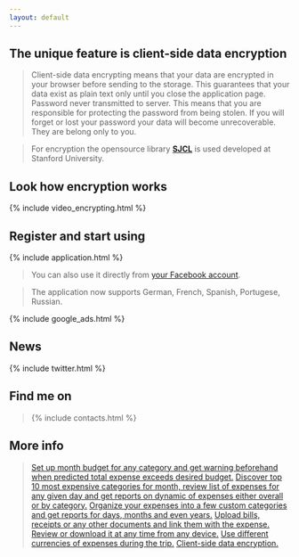 ```yaml
---
layout: default
---
```


## The unique feature is client-side data encryption

> Client-side data encrypting means that your data are encrypted in your browser before sending to the storage. This guarantees that your data exist as plain text only until you close the application page. Password never transmitted to server. This means that you are responsible for protecting the password from being stolen. If you will forget or lost your password your data will become unrecoverable. They are belong only to you. 

> For encryption the opensource library [**SJCL**](https://crypto.stanford.edu/sjcl/) is used developed at Stanford University.

## Look how encryption works

{% include video_encrypting.html %}

## Register and start using

{% include application.html %}

> You can also use it directly from [your Facebook account](https://apps.facebook.com/xpenses).

> The application now supports German, French, Spanish, Portugese, Russian.

{% include google_ads.html %}

## News

{% include twitter.html %}

## Find me on

> {% include contacts.html %}

## More info

> [Set up month budget for any category and get warning beforehand when predicted total expense exceeds desired budget.](https://dvmorozov.github.io/expenses/budget-management)
[Discover top 10 most expensive categories for month, review list of expenses for any given day and get reports on dynamic of expenses either overall or by category.](https://dvmorozov.github.io/expenses/expense-reporting)
[Organize your expenses into a few custom categories and get reports for days, months and even years.](https://dvmorozov.github.io/expenses/expense-tracking)
[Upload bills, receipts or any other documents and link them with the expense. Review or download it at any time from any device.](https://dvmorozov.github.io/expenses/how-to-associate-bills-and-receipts-with-expense)
[Use different currencies of expenses during the trip.](https://dvmorozov.github.io/expenses/how-to-track-multicurrency-expenses)
[Client-side data encryption.](https://dvmorozov.github.io/expenses/cleint-side-data-encryption)
